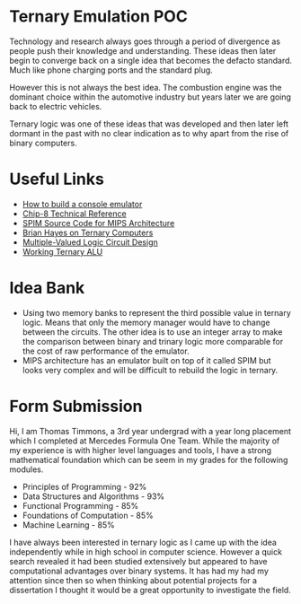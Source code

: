 # Ternary Emulation POC

Technology and research always goes through a period of divergence as people push their knowledge and understanding. These ideas then later begin to converge back on a single idea that becomes the defacto standard. Much like phone charging ports and the standard plug.

However this is not always the best idea. The combustion engine was the dominant choice within the automotive industry but years later we are going back to electric vehicles.

Ternary logic was one of these ideas that was developed and then later left dormant in the past with no clear indication as to why apart from the rise of binary computers.

# Useful Links

- [How to build a console emulator](https://www.codemotion.com/magazine/frontend/gamedev/how-to-build-an-emulator/)
- [Chip-8 Technical Reference](http://devernay.free.fr/hacks/chip8/C8TECH10.HTM)
- [SPIM Source Code for MIPS Architecture](https://sourceforge.net/p/spimsimulator/code/HEAD/tree/)
- [Brian Hayes on Ternary Computers](http://bit-player.org/wp-content/extras/bph-publications/AmSci-2001-11-Hayes-ternary.pdf)
- [Multiple-Valued Logic Circuit Design](https://www.researchgate.net/profile/Ramzi-Jaber-2/publication/350963715_Multiple-Valued_Logic_Circuit_Design_and_Data_Transmission_Intended_for_Embedded_Systems/links/607ce053907dcf667bab4bdc/Multiple-Valued-Logic-Circuit-Design-and-Data-Transmission-Intended-for-Embedded-Systems.pdf)
- [Working Ternary ALU](https://louis-dr.github.io/ternalu3.html)

# Idea Bank

- Using two memory banks to represent the third possible value in ternary logic. Means that only the memory manager would have to change between the circuits. The other idea is to use an integer array to make the comparison between binary and trinary logic more comparable for the cost of raw performance of the emulator.
- MIPS architecture has an emulator built on top of it called SPIM but looks very complex and will be difficult to rebuild the logic in ternary.

# Form Submission

Hi, I am Thomas Timmons, a 3rd year undergrad with a year long placement which I completed at Mercedes Formula One Team. While the majority of my experience is with higher level languages and tools, I have a strong mathematical foundation which can be seem in my grades for the following modules.

- Principles of Programming - 92%
- Data Structures and Algorithms - 93%
- Functional Programming - 85%
- Foundations of Computation - 85%
- Machine Learning - 85%

I have always been interested in ternary logic as I came up with the idea independently while in high school in computer science. However a quick search revealed it had been studied extensively but appeared to have computational advantages over binary systems. It has had my had my attention since then so when thinking about potential projects for a dissertation I thought it would be a great opportunity to investigate the field.

